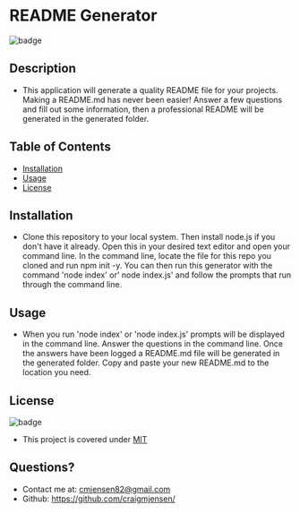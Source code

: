 
  # README Generator
  
  
  ![badge](https://img.shields.io/badge/license-MIT-orange)



## Description 

  * This application will generate a quality README file for your projects. Making a README.md has never been easier! Answer a few questions and fill out some information, then a professional README will be generated in the generated folder.

## Table of Contents

  * [Installation](#installation)
  * [Usage](#usage)
  * [License](#license)

## Installation

  * Clone this repository to your local system. Then install node.js if you don't have it already. Open this in your desired text editor and open your command line. In the command line, locate the file for this repo you cloned and run npm init -y. You can then run this generator with the command 'node index' or' node index.js' and follow the prompts that run through the command line.



## Usage

  * When you run 'node index' or 'node index.js' prompts will be displayed in the command line. Answer the questions in the command line. Once the answers have been logged a README.md file will be generated in the generated folder. Copy and paste your new README.md to the location you need.

  
## License

  ![badge](https://img.shields.io/badge/license-MIT-orange)

  * This project is covered under [MIT](https://choosealicense.com/licenses/mit/)



## Questions?

  * Contact me at: cmjensen82@gmail.com
  * Github: https://github.com/craigmjensen/

